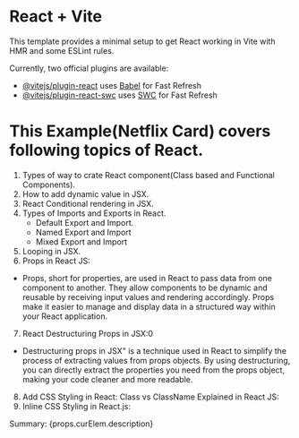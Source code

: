 # React + Vite

This template provides a minimal setup to get React working in Vite with HMR and some ESLint rules.

Currently, two official plugins are available:

- [@vitejs/plugin-react](https://github.com/vitejs/vite-plugin-react/blob/main/packages/plugin-react/README.md) uses [Babel](https://babeljs.io/) for Fast Refresh
- [@vitejs/plugin-react-swc](https://github.com/vitejs/vite-plugin-react-swc) uses [SWC](https://swc.rs/) for Fast Refresh


# This Example(Netflix Card) covers following topics of React.
1. Types of way to crate React component(Class based and Functional Components).
2. How to add dynamic value in JSX.
3. React Conditional rendering in JSX.
4. Types of Imports and Exports in React.
     - Default Export and Import.
     - Named Export and Import
     - Mixed Export and Import
 5. Looping in JSX.
 6. Props in React JS:
 - Props, short for properties, are used in React to pass data from one component to another. They allow components to be dynamic and reusable by receiving input values and rendering accordingly. Props make it easier to manage and display data in a structured way within your React application.

7. React Destructuring Props in JSX:0
- Destructuring props in JSX" is a technique used in React to simplify the process of extracting values from props objects. By using destructuring, you can directly extract the properties you need from the props object, making your code cleaner and more readable.
8. Add CSS Styling in React: Class vs ClassName Explained in React JS:
9. Inline CSS Styling in React.js:
<p style={{ margin: "1.2rem 0" }}>Summary: {props.curElem.description}</p>  
